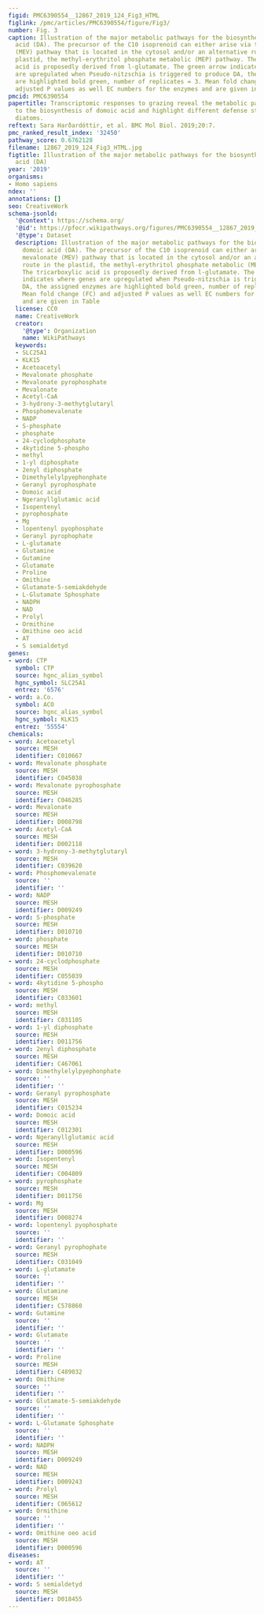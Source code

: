 ```yaml
---
figid: PMC6390554__12867_2019_124_Fig3_HTML
figlink: /pmc/articles/PMC6390554/figure/Fig3/
number: Fig. 3
caption: Illustration of the major metabolic pathways for the biosynthesis of domoic
  acid (DA). The precursor of the C10 isoprenoid can either arise via the mevalonate
  (MEV) pathway that is located in the cytosol and/or an alternative route in the
  plastid, the methyl-erythritol phosphate metabolic (MEP) pathway. The tricarboxylic
  acid is proposedly derived from l-glutamate. The green arrow indicates where genes
  are upregulated when Pseudo-nitzschia is triggered to produce DA, the assigned enzymes
  are highlighted bold green, number of replicates = 3. Mean fold change (FC) and
  adjusted P values as well EC numbers for the enzymes and are given in Table
pmcid: PMC6390554
papertitle: Transcriptomic responses to grazing reveal the metabolic pathway leading
  to the biosynthesis of domoic acid and highlight different defense strategies in
  diatoms.
reftext: Sara Harðardóttir, et al. BMC Mol Biol. 2019;20:7.
pmc_ranked_result_index: '32450'
pathway_score: 0.6762128
filename: 12867_2019_124_Fig3_HTML.jpg
figtitle: Illustration of the major metabolic pathways for the biosynthesis of domoic
  acid (DA)
year: '2019'
organisms:
- Homo sapiens
ndex: ''
annotations: []
seo: CreativeWork
schema-jsonld:
  '@context': https://schema.org/
  '@id': https://pfocr.wikipathways.org/figures/PMC6390554__12867_2019_124_Fig3_HTML.html
  '@type': Dataset
  description: Illustration of the major metabolic pathways for the biosynthesis of
    domoic acid (DA). The precursor of the C10 isoprenoid can either arise via the
    mevalonate (MEV) pathway that is located in the cytosol and/or an alternative
    route in the plastid, the methyl-erythritol phosphate metabolic (MEP) pathway.
    The tricarboxylic acid is proposedly derived from l-glutamate. The green arrow
    indicates where genes are upregulated when Pseudo-nitzschia is triggered to produce
    DA, the assigned enzymes are highlighted bold green, number of replicates = 3.
    Mean fold change (FC) and adjusted P values as well EC numbers for the enzymes
    and are given in Table
  license: CC0
  name: CreativeWork
  creator:
    '@type': Organization
    name: WikiPathways
  keywords:
  - SLC25A1
  - KLK15
  - Acetoacetyl
  - Mevalonate phosphate
  - Mevalonate pyrophosphate
  - Mevalonate
  - Acetyl-CaA
  - 3-hydrony-3-methytglutaryl
  - Phosphomevalenate
  - NADP
  - S-phosphate
  - phosphate
  - 24-cyclodphosphate
  - 4kytidine 5-phospho
  - methyl
  - 1-yl diphosphate
  - 2enyl diphosphate
  - Dimethylelylpyephonphate
  - Geranyl pyrophosphate
  - Domoic acid
  - Ngeranyllglutamic acid
  - Isopentenyl
  - pyrophosphate
  - Mg
  - lopentenyl pyophosphate
  - Geranyl pyrophophate
  - L-glutamate
  - Glutamine
  - Gutamine
  - Glutamate
  - Proline
  - Omithine
  - Glutamate-5-semiakdehyde
  - L-Glutamate Sphosphate
  - NADPH
  - NAD
  - Prolyl
  - Ormithine
  - Omithine oeo acid
  - AT
  - S semialdetyd
genes:
- word: CTP
  symbol: CTP
  source: hgnc_alias_symbol
  hgnc_symbol: SLC25A1
  entrez: '6576'
- word: a.Co.
  symbol: ACO
  source: hgnc_alias_symbol
  hgnc_symbol: KLK15
  entrez: '55554'
chemicals:
- word: Acetoacetyl
  source: MESH
  identifier: C010667
- word: Mevalonate phosphate
  source: MESH
  identifier: C045038
- word: Mevalonate pyrophosphate
  source: MESH
  identifier: C046285
- word: Mevalonate
  source: MESH
  identifier: D008798
- word: Acetyl-CaA
  source: MESH
  identifier: D002118
- word: 3-hydrony-3-methytglutaryl
  source: MESH
  identifier: C039620
- word: Phosphomevalenate
  source: ''
  identifier: ''
- word: NADP
  source: MESH
  identifier: D009249
- word: S-phosphate
  source: MESH
  identifier: D010710
- word: phosphate
  source: MESH
  identifier: D010710
- word: 24-cyclodphosphate
  source: MESH
  identifier: C055039
- word: 4kytidine 5-phospho
  source: MESH
  identifier: C033601
- word: methyl
  source: MESH
  identifier: C031105
- word: 1-yl diphosphate
  source: MESH
  identifier: D011756
- word: 2enyl diphosphate
  source: MESH
  identifier: C467061
- word: Dimethylelylpyephonphate
  source: ''
  identifier: ''
- word: Geranyl pyrophosphate
  source: MESH
  identifier: C015234
- word: Domoic acid
  source: MESH
  identifier: C012301
- word: Ngeranyllglutamic acid
  source: MESH
  identifier: D000596
- word: Isopentenyl
  source: MESH
  identifier: C004809
- word: pyrophosphate
  source: MESH
  identifier: D011756
- word: Mg
  source: MESH
  identifier: D008274
- word: lopentenyl pyophosphate
  source: ''
  identifier: ''
- word: Geranyl pyrophophate
  source: MESH
  identifier: C031049
- word: L-glutamate
  source: ''
  identifier: ''
- word: Glutamine
  source: MESH
  identifier: C578860
- word: Gutamine
  source: ''
  identifier: ''
- word: Glutamate
  source: ''
  identifier: ''
- word: Proline
  source: MESH
  identifier: C489032
- word: Omithine
  source: ''
  identifier: ''
- word: Glutamate-5-semiakdehyde
  source: ''
  identifier: ''
- word: L-Glutamate Sphosphate
  source: ''
  identifier: ''
- word: NADPH
  source: MESH
  identifier: D009249
- word: NAD
  source: MESH
  identifier: D009243
- word: Prolyl
  source: MESH
  identifier: C065612
- word: Ormithine
  source: ''
  identifier: ''
- word: Omithine oeo acid
  source: MESH
  identifier: D000596
diseases:
- word: AT
  source: ''
  identifier: ''
- word: S semialdetyd
  source: MESH
  identifier: D018455
---
```

